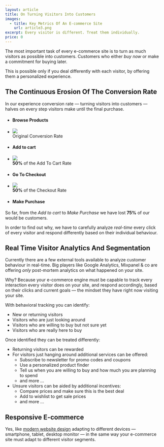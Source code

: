 ```yaml
---
layout: article
title: On Turning Visitors Into Customers
images:
  - title: Key Metrics Of An E-commerce Site
    url: article3.png
excerpt: Every visitor is different. Treat them individually.
price: 0
---
```


The most important task of every e-commerce site is to turn
as much visitors as possible into customers.
Customers who either *buy now* or make a commitment for buying later.

This is possible only if you deal differently with each visitor,
by offering them a personalized experience. 

## The Continuous Erosion Of The Conversion Rate

In our experience conversion rate &mdash; turning visitors into customers
&mdash; halves on every step visitors make until the final purchase.

<div id="infogr" class="article4 block">
  <ul>
    <li><h4>Browse Products</h4></li>
    <li id="id1">
      <img id="arrow1" src="{{ site.images }}/arrow1-black.png" />
      <div id="text">Original Conversion Rate</div>
    </li>
    <li><h4>Add to cart</h4></li>
    <li id="id2">
      <img id="arrow1" src="{{ site.images }}/arrow1-black.png" />
      <div id="text"><strong>50%</strong> of the Add To Cart Rate</div>
    </li>
    <li><h4>Go To Checkout</h4></li>
    <li id="id3">
      <img id="arrow1" src="{{ site.images }}/arrow1-black.png" />
      <div id="text"><strong>50%</strong> of the Checkout Rate</div>
    </li>
    <li><h4>Make Purchase</h4></li>
  </ul>
</div>

So far, from the *Add to cart* to *Make Purchase* we have lost **75%** of
our would be customers.

In order to find out why, we have to carefully analyze <em>real-time</em>
every click of every visitor and respond differently based on their 
individual behaviour.  

## Real Time Visitor Analytics And Segmentation

Currently there are a few external tools available to analyze 
customer behaviour in real-time. Big players like 
Google Analytics, Mixpanel & co are offering *only* post-mortem analytics 
on what happened on your site.

Why? Because your e-commerce engine must be capable to track every interaction
every visitor does on your site, and respond accordingly,
based on their clicks and current goals &mdash; the mindset
they have right now visiting your site.

With behavioral tracking you can identify:

* New or returning visitors
* Visitors who are just looking around
* Visitors who are willing to buy but not sure yet
* Visitors who are really here to buy

Once identified they can be treated differently:

* Returning visitors can be rewarded
* For visitors just hanging around additional services can be offered:
  * Subscribe to newsletter for promo codes and coupons 
  * Use a personalized product finder
  * Tell us when you are willing to buy and how much you are planning to spend
  * and more ...
* Unsure visitors can be aided by additional incentives:
  * Compare prices and make sure this is the best deal
  * Add to wishlist to get sale prices
  * and more ...
  
## Responsive E-commerce

Yes, like 
[modern website design](http://johnpolacek.github.com/scrolldeck.js/decks/responsive/)
adapting to different devices &mdash; smartphone, tablet, desktop monitor 
&mdash; in the same way your e-commerce site must adapt to 
different visitor segments.


<div id="infogr" class="article4a block">
  <div id="d3"></div>
  <script src="/assets/d3.v2.min.js" type="text/javascript"></script>
  <script src="/assets/d3.article4.js" type="text/javascript"></script>
</div>
 

 
